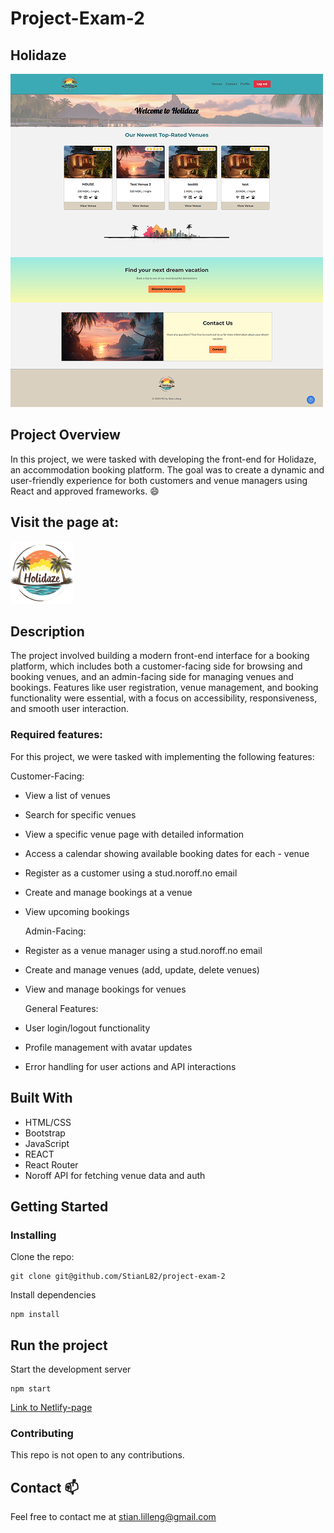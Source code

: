 # Project-Exam-2

## Holidaze

![image](/public/images/screencapture-project-exam-2.png)

## Project Overview

In this project, we were tasked with developing the front-end for Holidaze, an accommodation booking platform. The goal was to create a dynamic and user-friendly experience for both customers and venue managers using React and approved frameworks. 😄

## Visit the page at:

[![Holidaze](/public/images/logo.png)](https://project-exam-2-stianl.netlify.app//)

## Description

The project involved building a modern front-end interface for a booking platform, which includes both a customer-facing side for browsing and booking venues, and an admin-facing side for managing venues and bookings. Features like user registration, venue management, and booking functionality were essential, with a focus on accessibility, responsiveness, and smooth user interaction.

### Required features:

For this project, we were tasked with implementing the following features:

Customer-Facing:

- View a list of venues
- Search for specific venues
- View a specific venue page with detailed information
- Access a calendar showing available booking dates for each - venue
- Register as a customer using a stud.noroff.no email
- Create and manage bookings at a venue
- View upcoming bookings

  Admin-Facing:

- Register as a venue manager using a stud.noroff.no email
- Create and manage venues (add, update, delete venues)
- View and manage bookings for venues

  General Features:

- User login/logout functionality
- Profile management with avatar updates
- Error handling for user actions and API interactions

## Built With

- HTML/CSS
- Bootstrap
- JavaScript
- REACT
- React Router
- Noroff API for fetching venue data and auth

## Getting Started

### Installing

Clone the repo:

```
git clone git@github.com/StianL82/project-exam-2
```

Install dependencies

```
npm install
```

## Run the project

Start the development server

```
npm start
```

[Link to Netlify-page](https://project-exam-2-stianl.netlify.app//)

### Contributing

This repo is not open to any contributions.

## Contact 📫

Feel free to contact me at stian.lilleng@gmail.com
